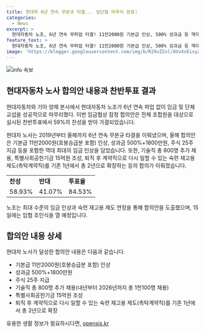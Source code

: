 ```yaml
---
title: 현대차 6년 연속 무분규 타결... 임단협 마무리 완료!
categories:
  - News
excerpt: >
  현대자동차 노조, 6년 연속 무파업 타결! 11만2000원 기본급 인상, 500% 성과금 등 역대 최대 임금 인상 폭. 추가 800명 채용, 특별공헌기금 15억 조성, 재고용 제도 확장 등 합의안 가결. 파업 압박 끝에 잠정합의안 마련, 노사 조인식 예정.
feature_text: >
  현대자동차 노조, 6년 연속 무파업 타결! 11만2000원 기본급 인상, 500% 성과금 등 역대 최대 임금 인상 폭. 추가 800명 채용, 특별공헌기금 15억 조성, 재고용 제도 확장 등 합의안 가결. 파업 압박 끝에 잠정합의안 마련, 노사 조인식 예정.
image: 'https://blogger.googleusercontent.com/img/b/R29vZ2xl/AVvXsEixyZcFfHzMRdzZMjFBmAUKJYCLCGyLL1o632UiGVXcaFdKo_bkvkuCioo0uUKlGfBVcT3P84aROyZIXSBEx3Aw5nCQ3pTgDom1WDC4m8eifvWiAmWEEVb4x6G_l8C0QH225ldMjyaFvpxGEBGNO37VmDTDMHGhJPq73UglMfDca1-0aw/s1600/blogspot.png'
---
```


<p><img src="https://blogger.googleusercontent.com/img/b/R29vZ2xl/AVvXsEixyZcFfHzMRdzZMjFBmAUKJYCLCGyLL1o632UiGVXcaFdKo_bkvkuCioo0uUKlGfBVcT3P84aROyZIXSBEx3Aw5nCQ3pTgDom1WDC4m8eifvWiAmWEEVb4x6G_l8C0QH225ldMjyaFvpxGEBGNO37VmDTDMHGhJPq73UglMfDca1-0aw/s1600/blogspot.png" alt="info 속보" /></p>

<h2 data-ke-size="size26">현대자동차 노사 합의안 내용과 찬반투표 결과</h2>

<p>현대자동차와 기아 양재 본사에서 현대자동차 노조가 6년 연속 파업 없이 임금 및 단체교섭을 성공적으로 마무리했다. 이번 임금협상 잠정 합의안은 전체 조합원을 대상으로 실시된 찬반투표에서 59%의 찬성을 받아 가결되었습니다.</p>

<p data-ke-size="size16">현대차 노사는 2019년부터 올해까지 6년 연속 무분규 타결을 이뤄냈으며, 올해 합의안은 기본급 11만2000원(호봉승급분 포함) 인상, 성과금 500%+1800만원, 주식 25주 지급 등을 포함한 역대 최대의 임금 인상을 담았습니다. 또한, 기술직 총 800명 추가 채용, 특별사회공헌기금 15억원 조성, 퇴직 후 계약직으로 다시 일할 수 있는 숙련 재고용 제도(촉탁계약직)를 기존 1년에서 총 2년으로 확장하는 등의 합의가 이뤄졌습니다.</p>

<table>
  <tr>
    <td><b>찬성</b></td>
    <td><b>반대</b></td>
    <td><b>투표율</b></td>
  </tr>
  <tr>
    <td style="text-align: center;">58.93%</td>
    <td style="text-align: center;">41.07%</td>
    <td style="text-align: center;">84.53%</td>
  </tr>
</table>

<p data-ke-size="size16">노조는 최대 수준의 임금 인상과 숙련 재고용 제도 연장을 통해 합의안을 도출했으며, 15일에는 임협 조인식을 열 예정입니다.</p>

<h2 data-ke-size="size26">합의안 내용 상세</h2>

<p>현대차 노사가 달성한 합의안 내용은 다음과 같습니다.</p>

<ul>
    <li>기본급 11만2000원(호봉승급분 포함) 인상</li>
    <li>성과금 500%+1800만원</li>
    <li>주식 25주 지급</li>
    <li>기술직 총 800명 추가 채용(내년부터 2026년까지 총 1천100명 채용)</li>
    <li>특별사회공헌기금 15억원 조성</li>
    <li>퇴직 후 계약직으로 다시 일할 수 있는 숙련 재고용 제도(촉탁계약직)를 기존 1년에서 총 2년으로 확장</li>
</ul>

<p data-ke-size="size16"></p>
유용한 생활 정보가 필요하시다면, <a href="https://opensis.kr" rel="dofollow">opensis.kr</a>


